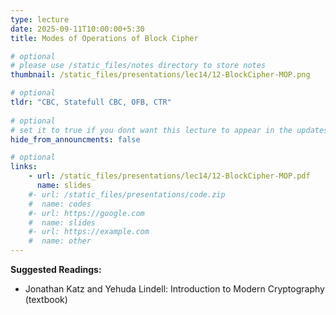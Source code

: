 ```yaml
---
type: lecture
date: 2025-09-11T10:00:00+5:30
title: Modes of Operations of Block Cipher

# optional
# please use /static_files/notes directory to store notes
thumbnail: /static_files/presentations/lec14/12-BlockCipher-MOP.png

# optional
tldr: "CBC, Statefull CBC, OFB, CTR"
  
# optional
# set it to true if you dont want this lecture to appear in the updates section
hide_from_announcments: false

# optional
links: 
    - url: /static_files/presentations/lec14/12-BlockCipher-MOP.pdf
      name: slides
    #- url: /static_files/presentations/code.zip
    #  name: codes
    #- url: https://google.com
    #  name: slides
    #- url: https://example.com
    #  name: other
---
```

<!-- Other additional contents using markdown -->
**Suggested Readings:**

- Jonathan Katz and Yehuda Lindell: Introduction to Modern Cryptography (textbook)